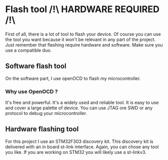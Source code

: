 # Flash tool /!\ HARDWARE REQUIRED /!\
First of all, there is a lot of tool to flash your device.
Of course you can use the tool you want because it won't be relevant
in any part of the project.
Just remember that flashing require hardware and software.
Make sure you use a compatible duo.

## Software flash tool
On the software part, I use openOCD to flash my microcontroller.

### Why use OpenOCD ?
It's free and powerful.
It's a widely used and reliable tool.
It is easy to use and cover a large palette of device.
You can use JTAG ore SWD or any protocol to debug your microcontroller.

## Hardware flashing tool
For this project I use an STM32F303 discovery kit.
This discovery kit is delivered with an in board st-link interface.
Again, you can chose any tool you like.
If you are working on STM32 you will likely use a st-linkv3.
